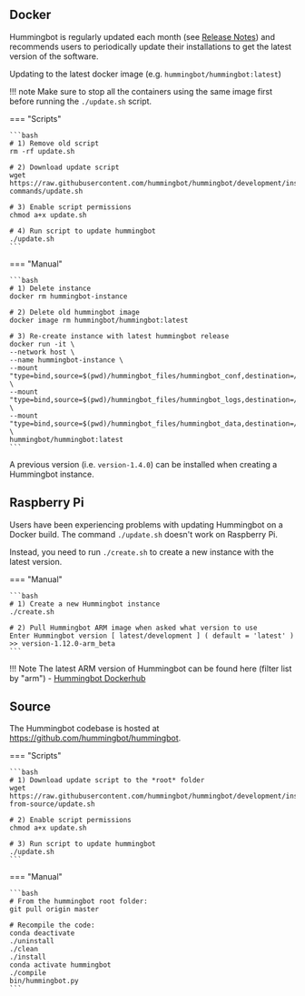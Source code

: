## Docker

Hummingbot is regularly updated each month (see [Release Notes](/release-notes/)) and recommends users to periodically update their installations to get the latest version of the software.

Updating to the latest docker image (e.g. `hummingbot/hummingbot:latest`)

!!! note
    Make sure to stop all the containers using the same image first  before running the `./update.sh` script.

=== "Scripts"

    ```bash
    # 1) Remove old script
    rm -rf update.sh

    # 2) Download update script
    wget https://raw.githubusercontent.com/hummingbot/hummingbot/development/installation/docker-commands/update.sh

    # 3) Enable script permissions
    chmod a+x update.sh

    # 4) Run script to update hummingbot
    ./update.sh
    ```

=== "Manual"

    ```bash
    # 1) Delete instance
    docker rm hummingbot-instance

    # 2) Delete old hummingbot image
    docker image rm hummingbot/hummingbot:latest

    # 3) Re-create instance with latest hummingbot release
    docker run -it \
    --network host \
    --name hummingbot-instance \
    --mount "type=bind,source=$(pwd)/hummingbot_files/hummingbot_conf,destination=/conf/" \
    --mount "type=bind,source=$(pwd)/hummingbot_files/hummingbot_logs,destination=/logs/" \
    --mount "type=bind,source=$(pwd)/hummingbot_files/hummingbot_data,destination=/data/" \
    hummingbot/hummingbot:latest
    ```
A previous version (i.e. `version-1.4.0`) can be installed when creating a Hummingbot instance.

## Raspberry Pi

Users have been experiencing problems with updating Hummingbot on a Docker build. The command `./update.sh` doesn't work on Raspberry Pi.

Instead, you need to run `./create.sh` to create a new instance with the latest version.

=== "Manual"

    ```bash
    # 1) Create a new Hummingbot instance
    ./create.sh

    # 2) Pull Hummingbot ARM image when asked what version to use
    Enter Hummingbot version [ latest/development ] ( default = 'latest' )
    >> version-1.12.0-arm_beta 
    ```
!!! Note
    The latest ARM version of Hummingbot can be found here (filter list by "arm") - [Hummingbot Dockerhub](https://hub.docker.com/r/hummingbot/hummingbot/tags?page=1&ordering=last_updated&name=arm)

## Source

The Hummingbot codebase is hosted at <https://github.com/hummingbot/hummingbot>.

=== "Scripts"

    ```bash
    # 1) Download update script to the *root* folder
    wget https://raw.githubusercontent.com/hummingbot/hummingbot/development/installation/install-from-source/update.sh

    # 2) Enable script permissions
    chmod a+x update.sh

    # 3) Run script to update hummingbot
    ./update.sh
    ```

=== "Manual"

    ```bash
    # From the hummingbot root folder:
    git pull origin master

    # Recompile the code:
    conda deactivate
    ./uninstall
    ./clean
    ./install
    conda activate hummingbot
    ./compile
    bin/hummingbot.py
    ```
